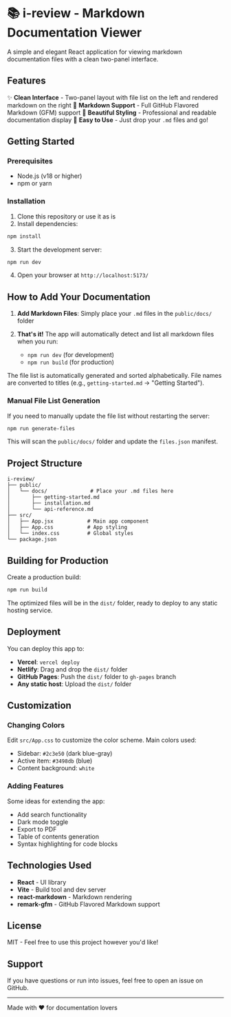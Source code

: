 # 📚 i-review - Markdown Documentation Viewer

A simple and elegant React application for viewing markdown documentation files with a clean two-panel interface.

## Features

✨ **Clean Interface** - Two-panel layout with file list on the left and rendered markdown on the right
📝 **Markdown Support** - Full GitHub Flavored Markdown (GFM) support
🎨 **Beautiful Styling** - Professional and readable documentation display
🚀 **Easy to Use** - Just drop your `.md` files and go!

## Getting Started

### Prerequisites

- Node.js (v18 or higher)
- npm or yarn

### Installation

1. Clone this repository or use it as is
2. Install dependencies:
```bash
npm install
```

3. Start the development server:
```bash
npm run dev
```

4. Open your browser at `http://localhost:5173/`

## How to Add Your Documentation

1. **Add Markdown Files**: Simply place your `.md` files in the `public/docs/` folder

2. **That's it!** The app will automatically detect and list all markdown files when you run:
   - `npm run dev` (for development)
   - `npm run build` (for production)

The file list is automatically generated and sorted alphabetically. File names are converted to titles (e.g., `getting-started.md` → "Getting Started").

### Manual File List Generation

If you need to manually update the file list without restarting the server:

```bash
npm run generate-files
```

This will scan the `public/docs/` folder and update the `files.json` manifest.

## Project Structure

```
i-review/
├── public/
│   └── docs/              # Place your .md files here
│       ├── getting-started.md
│       ├── installation.md
│       └── api-reference.md
├── src/
│   ├── App.jsx           # Main app component
│   ├── App.css           # App styling
│   └── index.css         # Global styles
└── package.json
```

## Building for Production

Create a production build:

```bash
npm run build
```

The optimized files will be in the `dist/` folder, ready to deploy to any static hosting service.

## Deployment

You can deploy this app to:
- **Vercel**: `vercel deploy`
- **Netlify**: Drag and drop the `dist/` folder
- **GitHub Pages**: Push the `dist/` folder to `gh-pages` branch
- **Any static host**: Upload the `dist/` folder

## Customization

### Changing Colors

Edit `src/App.css` to customize the color scheme. Main colors used:
- Sidebar: `#2c3e50` (dark blue-gray)
- Active item: `#3498db` (blue)
- Content background: `white`

### Adding Features

Some ideas for extending the app:
- Add search functionality
- Dark mode toggle
- Export to PDF
- Table of contents generation
- Syntax highlighting for code blocks

## Technologies Used

- **React** - UI library
- **Vite** - Build tool and dev server
- **react-markdown** - Markdown rendering
- **remark-gfm** - GitHub Flavored Markdown support

## License

MIT - Feel free to use this project however you'd like!

## Support

If you have questions or run into issues, feel free to open an issue on GitHub.

---

Made with ❤️ for documentation lovers

